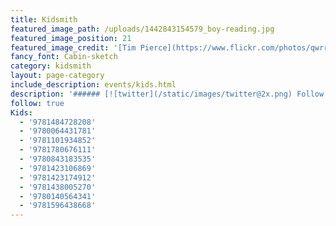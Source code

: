 ```yaml
---
title: Kidsmith
featured_image_path: /uploads/1442843154579_boy-reading.jpg
featured_image_position: 21
featured_image_credit: '[Tim Pierce](https://www.flickr.com/photos/qwrrty/)'
fancy_font: Cabin-sketch
category: kidsmith
layout: page-category
include_description: events/kids.html
description: '###### [![twitter](/static/images/twitter@2x.png) Follow Kidsmith on Twitter](https://twitter.com/kidsmithbooks)'
follow: true
Kids:
  - '9781484728208'
  - '9780064431781'
  - '9781101934852'
  - '9781780676111'
  - '9780843183535'
  - '9781423106869'
  - '9781423174912'
  - '9781438005270'
  - '9780140564341'
  - '9781596438668'
---
```


